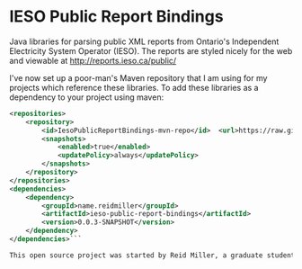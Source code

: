 IESO Public Report Bindings
===========================

Java libraries for parsing public XML reports from Ontario's Independent Electricity System Operator (IESO). The reports are styled nicely for the web and viewable at http://reports.ieso.ca/public/ 

I've now set up a poor-man's Maven repository that I am using for my projects which reference these libraries. To add these libraries as a dependency to your project using maven:

```xml
<repositories>
	<repository>
		<id>IesoPublicReportBindings-mvn-repo</id>	<url>https://raw.github.com/r24mille/IesoPublicReportBindings/mvn-repo/</url>
		<snapshots>
			<enabled>true</enabled>
			<updatePolicy>always</updatePolicy>
		</snapshots>
	</repository>
</repositories>
<dependencies>
	<dependency>
		<groupId>name.reidmiller</groupId>
		<artifactId>ieso-public-report-bindings</artifactId>
		<version>0.0.3-SNAPSHOT</version>
	</dependency>
</dependencies>```

This open source project was started by Reid Miller, a graduate student at the University of Waterloo. The libraries have not been reviewed or approved by the IESO. I'm just working with public data and sharing my work.
